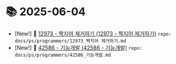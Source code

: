 # 📚 2025-06-04
- [New!] 📗 [12973 - 짝지어 제거하기 (12973 - 짝지어 제거하기)](https://til.qriosity.dev/featured/ps/programmers/12973_짝지어%20제거하기) `repo: docs/ps/programmers/12973_짝지어 제거하기.md`
- [New!] 📗 [42586 - 기능개발 (42586 - 기능개발)](https://til.qriosity.dev/featured/ps/programmers/42586_기능개발) `repo: docs/ps/programmers/42586_기능개발.md`
